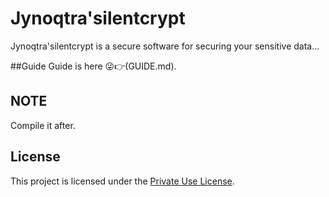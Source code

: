 # Jynoqtra'silentcrypt
Jynoqtra'silentcrypt is a secure software for securing your sensitive data...

##Guide
Guide is here 😜👉(GUIDE.md).

## NOTE
Compile it after.

## License
This project is licensed under the [Private Use License](LICENSE.md).
